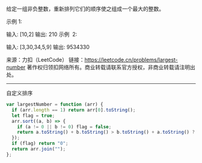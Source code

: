 给定一组非负整数，重新排列它们的顺序使之组成一个最大的整数。

示例 1:

输入: [10,2]
输出: 210
示例  2:

输入: [3,30,34,5,9]
输出: 9534330

来源：力扣（LeetCode）
链接：https://leetcode.cn/problems/largest-number
著作权归领扣网络所有。商业转载请联系官方授权，非商业转载请注明出处。

---

自定义排序

```javascript
var largestNumber = function (arr) {
  if (arr.length == 1) return arr[0].toString();
  let flag = true;
  arr.sort((a, b) => {
    if (a != 0 || b != 0) flag = false;
    return a.toString() + b.toString() > b.toString() + a.toString() ? -1 : 1;
  });
  if (flag) return "0";
  return arr.join("");
};
```
